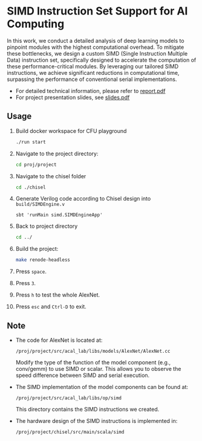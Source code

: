 #   SIMD Instruction Set Support for AI Computing
In this work, we conduct a detailed analysis of deep learning models to pinpoint modules with the highest computational overhead. To mitigate these bottlenecks, we design a custom SIMD (Single Instruction Multiple Data) instruction set, specifically designed to accelerate the computation of these performance-critical modules. By leveraging our tailored SIMD instructions, we achieve significant reductions in computational time, surpassing the performance of conventional serial implementations.

- For detailed technical information, please refer to [report.pdf](docs/report.pdf)
- For project presentation slides, see [slides.pdf](docs/slides.pdf)

## Usage

1.  Build docker workspace for CFU playground
    ```sh
    ./run start
    ```
2. Navigate to the project directory:
    ```sh
    cd proj/project
    ```
3.  Navigate to the chisel folder
    ```sh
    cd ./chisel
    ```
4.  Generate Verilog code according to Chisel design into `build/SIMDEngine.v`
    ```shell
    sbt 'runMain simd.SIMDEngineApp'
    ```
5.  Back to project directory
    ```sh
    cd ../
    ```

6. Build the project:
    ```sh
    make renode-headless
    ```
7. Press `space`.
8.  Press `3`.
9. Press `h` to test the whole AlexNet.
10. Press `esc` and `Ctrl-D` to exit.

## Note

- The code for AlexNet is located at:
    ```
    /proj/project/src/acal_lab/libs/models/AlexNet/AlexNet.cc
    ```
    
  Modify the type of the function of the model component (e.g., conv/gemm) to use SIMD or scalar. This allows you to observe the speed difference between SIMD and serial execution.


- The SIMD implementation of the model components can be found at:
    ```
    /proj/project/src/acal_lab/libs/op/simd
    ```
  This directory contains the SIMD instructions we created.

- The hardware design of the SIMD instructions is implemented in:
    ```
    /proj/project/chisel/src/main/scala/simd
    ```